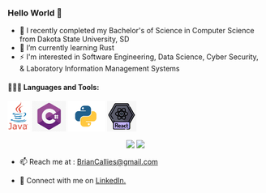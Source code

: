 ### Hello World 👋


- 🔭 I recently completed my Bachelor's of Science in Computer Science from Dakota State University, SD
- 🌱 I’m currently learning Rust
-  ⚡ I'm interested in Software Engineering, Data Science, Cyber Security, & Laboratory Information Management Systems


#### 👨🏻‍💻 Languages and Tools: <br />
  <code><img height="60" src="https://github.com/bscallies/bscallies/blob/main/Images/Java.png"></code>
  <code><img height="60" src="https://github.com/bscallies/bscallies/blob/main/Images/Csharp.jpg"></code>
  <code><img height="60" src="https://github.com/bscallies/bscallies/blob/main/Images/Python.png"></code>
  <code><img height="60" src="https://github.com/bscallies/bscallies/blob/main/Images/React.jpg"></code>


<p align="center">
  <img width="49%" src="https://github-readme-stats.vercel.app/api?username=bscallies&show_icons=true&theme=tokyonight" />
  <img width="49%" src="https://github-readme-streak-stats.herokuapp.com/?user=bscallies&theme=tokyonight" />
</p>



- 📫 Reach me at : BrianCallies@gmail.com

- 🤝 Connect with me on <a href="https://www.linkedin.com/in/BrianSCallies/">LinkedIn.</a>
<!--   - 👾 Visit [Personal webpage](https://personalwebageadddress.com)   -->

<!--
**bscallies/bscallies** is a ✨ _special_ ✨ repository because its `README.md` (this file) appears on your GitHub profile.

Here are some ideas to get you started:

- 🔭 I’m currently working on ...
- 🌱 I’m currently learning ...
- 👯 I’m looking to collaborate on ...
- 🤔 I’m looking for help with ...
- 💬 Ask me about ...
- 📫 How to reach me: ...
- 😄 Pronouns: ...
- ⚡ Fun fact: ...
-->
